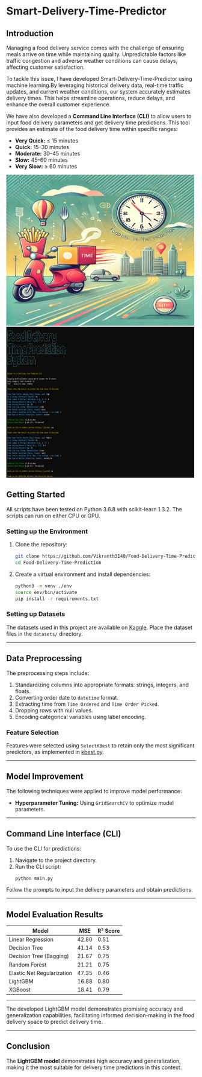# Smart-Delivery-Time-Predictor

## Introduction

Managing a food delivery service comes with the challenge of ensuring meals arrive on time while maintaining quality. Unpredictable factors like traffic congestion and adverse weather conditions can cause delays, affecting customer satisfaction.

To tackle this issue, I have developed Smart-Delivery-Time-Predictor using machine learning.By leveraging historical delivery data, real-time traffic updates, and current weather conditions, our system accurately estimates delivery times. This helps streamline operations, reduce delays, and enhance the overall customer experience.

We have also developed a **Command Line Interface (CLI)** to allow users to input food delivery parameters and get delivery time predictions. This tool provides an estimate of the food delivery time within specific ranges:

- **Very Quick:** ≤ 15 minutes  
- **Quick:** 15–30 minutes  
- **Moderate:** 30–45 minutes  
- **Slow:** 45–60 minutes  
- **Very Slow:** ≥ 60 minutes  

<img src="fig/intro.png" alt="Food Delivery Illustration" width="500" height="400">

<br>

<img src="fig/cli.png" alt="Command Line Interface" width="500" height="400">

## Getting Started

All scripts have been tested on Python 3.6.8 with scikit-learn 1.3.2. The scripts can run on either CPU or GPU.

### Setting up the Environment

1. Clone the repository:
   ```bash
   git clone https://github.com/Vikranth3140/Food-Delivery-Time-Prediction.git
   cd Food-Delivery-Time-Prediction
   ```

2. Create a virtual environment and install dependencies:
   ```bash
   python3 -m venv ./env
   source env/bin/activate
   pip install -r requirements.txt
   ```

### Setting up Datasets

The datasets used in this project are available on [Kaggle](https://www.kaggle.com/datasets/gauravmalik26/food-delivery-dataset). Place the dataset files in the `datasets/` directory.

---

## Data Preprocessing

The preprocessing steps include:

1. Standardizing columns into appropriate formats: strings, integers, and floats.
2. Converting order date to `datetime` format.
3. Extracting time from `Time Ordered` and `Time Order Picked`.
4. Dropping rows with null values.
5. Encoding categorical variables using label encoding.

### Feature Selection

Features were selected using `SelectKBest` to retain only the most significant predictors, as implemented in [kbest.py](Feature%20Selection/kbest.py).

---

## Model Improvement

The following techniques were applied to improve model performance:
- **Hyperparameter Tuning:** Using `GridSearchCV` to optimize model parameters.

---

## Command Line Interface (CLI)

To use the CLI for predictions:
1. Navigate to the project directory.
2. Run the CLI script:
   ```bash
   python main.py
   ```

Follow the prompts to input the delivery parameters and obtain predictions.

---

## Model Evaluation Results

| Model                     | MSE    | R² Score |
|---------------------------|--------|----------|
| Linear Regression         | 42.80  | 0.51     |
| Decision Tree             | 41.14  | 0.53     |
| Decision Tree (Bagging)   | 21.67  | 0.75     |
| Random Forest             | 21.21  | 0.75     |
| Elastic Net Regularization| 47.35  | 0.46     |
| LightGBM                  | 16.88  | 0.80     |
| XGBoost                   | 18.41  | 0.79     |

---

The developed LightGBM model demonstrates promising accuracy and generalization capabilities, facilitating informed decision-making in the food delivery space to predict delivery time.

---

## Conclusion

The **LightGBM model** demonstrates high accuracy and generalization, making it the most suitable for delivery time predictions in this context.



